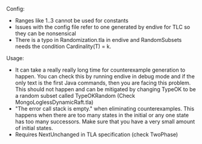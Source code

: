 Config:
- Ranges like 1..3 cannot be used for constants
- Issues with the config file refer to one generated by endive for TLC so they can be nonsensical
- There is a typo in Randomization.tla in endive and RandomSubsets needs the condition Cardinality(T) = k.

Usage:
- It can take a really really long time for counterexample generation to happen. You can check this by running endive in debug mode and if the only text is the first Java commands, then you are facing this problem. This should not happen and can be mitigated by changing TypeOK to be a random subset called TypeOKRandom (Check MongoLoglessDynamicRaft.tla)
- "The error call stack is empty." when eliminating counterexamples. This happens when there are too many states in the initial or any one state has too many successors. Make sure that you have a very small amount of initial states.
- Requires NextUnchanged in TLA specification (check TwoPhase)
